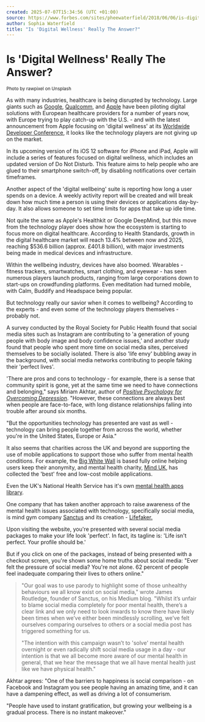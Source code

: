 ```yaml
---
created: 2025-07-07T15:34:56 (UTC +01:00)
source: https://www.forbes.com/sites/pheewaterfield/2018/06/06/is-digital-wellness-really-the-answer/
author: Sophia Waterfield
title: "Is 'Digital Wellness' Really The Answer?"
---
```


# Is 'Digital Wellness' Really The Answer?

<small>Photo by rawpixel on Unsplash</small>

As with many industries, healthcare is being disrupted by technology. Large giants such as [Google](https://www.google.com/), [Qualcomm](http://www.qualcomm.com/), and [Apple](http://www.apple.com/) have been piloting digital solutions with European healthcare providers for a number of years now, with Europe trying to play catch-up with the U.S. - and with the latest announcement from Apple focusing on 'digital wellness' at its [Worldwide Developer Conference](https://developer.apple.com/wwdc/), it looks like the technology players are not giving up on the market.

In its upcoming version of its iOS 12 software for iPhone and iPad, Apple will include a series of features focused on digital wellness, which includes an updated version of Do Not Disturb. This feature aims to help people who are glued to their smartphone switch-off, by disabling notifications over certain timeframes.

Another aspect of the 'digital wellbeing' suite is reporting how long a user spends on a device. A weekly activity report will be created and will break down how much time a person is using their devices or applications day-by-day. It also allows someone to set time limits for apps that take up idle time.

Not quite the same as Apple's Healthkit or Google DeepMind, but this move from the technology player does show how the ecosystem is starting to focus more on digital healthcare. According to Health Standards, growth in the digital healthcare market will reach 13.4% between now and 2025, reaching $536.6 billion (approx. £401.8 billion), with major investments being made in medical devices and infrastructure.

Within the wellbeing industry, devices have also boomed. Wearables - fitness trackers, smartwatches, smart clothing, and eyewear - has seen numerous players launch products, ranging from large corporations down to start-ups on crowdfunding platforms. Even meditation had turned mobile, with Calm, Buddify and Headspace being popular.

But technology really our savior when it comes to wellbeing? According to the experts - and even some of the technology players themselves - probably not.

A survey conducted by the Royal Society for Public Health found that social media sites such as Instagram are contributing to 'a generation of young people with body image and body confidence issues,' and another study found that people who spent more time on social media sites, perceived themselves to be socially isolated. There is also 'life envy' bubbling away in the background, with social media networks contributing to people faking their 'perfect lives'.

'There are pros and cons to technology - for example, there is a sense that community spirit is gone, yet at the same time we need to have connections and belonging," says Miriam Akhtar, author of _[Positive Psychology for Overcoming Depression](https://www.amazon.co.uk/Positive-Psychology-Overcoming-Depression-Strategies/dp/1786781468/ref=sr_1_1?s=books&ie=UTF8&qid=1528362684&sr=1-1&keywords=positive+psychology+for+overcoming+depression)_. "However, these connections are always best when people are face-to-face, with long distance relationships falling into trouble after around six months.

"But the opportunities technology has presented are vast as well - technology can bring people together from across the world, whether you're in the United States, Europe or Asia."

It also seems that charities across the UK and beyond are supporting the use of mobile applications to support those who suffer from mental health conditions. For example, the [Big White Wall](https://www.bigwhitewall.com/v2/Home.aspx?ReturnUrl=%2f) is based fully online helping users keep their anonymity, and mental health charity, [Mind UK](https://www.mind.org.uk/), has collected the 'best' free and low-cost mobile applications.

Even the UK's National Health Service has it's own [mental health apps library](https://apps.beta.nhs.uk/?category=Mental%20Health&utm_source=Direct).

One company that has taken another approach to raise awareness of the mental health issues associated with technology, specifically social media, is mind gym company [Sanctus](https://sanctus.io/) and its creation - [Lifefaker.](https://lifefaker.com/)

Upon visiting the website, you're presented with several social media packages to make your life look 'perfect'. In fact, its tagline is: 'Life isn't perfect. Your profile should be.'

But if you click on one of the packages, instead of being presented with a checkout screen, you're shown some home truths about social media: "Ever felt the pressure of social media? You're not alone. 62 percent of people feel inadequate comparing their lives to others online."

> "Our goal was to use parody to highlight some of those unhealthy behaviours we all know exist on social media," wrote James Routledge, founder of Sanctus, on his Medium blog. "Whilst it’s unfair to blame social media completely for poor mental health, there’s a clear link and we only need to look inwards to know there have likely been times when we’ve either been mindlessly scrolling, we’ve felt ourselves comparing ourselves to others or a social media post has triggered something for us.
> 
> "The intention with this campaign wasn’t to 'solve' mental health overnight or even radically shift social media usage in a day - our intention is that we all become more aware of our mental health in general, that we hear the message that we all have mental health just like we have physical health."

Akhtar agrees: "One of the barriers to happiness is social comparison - on Facebook and Instagram you see people having an amazing time, and it can have a dampening effect, as well as driving a lot of consumerism.

"People have used to instant gratification, but growing your wellbeing is a gradual process. There is no instant makeover."
